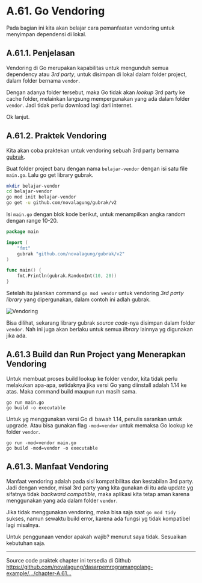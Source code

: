 # A.61. Go Vendoring

Pada bagian ini kita akan belajar cara pemanfaatan vendoring untuk menyimpan dependensi di lokal.

## A.61.1. Penjelasan

Vendoring di Go merupakan kapabilitas untuk mengunduh semua dependency atau _3rd party_, untuk disimpan di lokal dalam folder project, dalam folder bernama `vendor`.

Dengan adanya folder tersebut, maka Go tidak akan _lookup_ 3rd party ke cache folder, melainkan langsung mempergunakan yang ada dalam folder `vendor`. Jadi tidak perlu download lagi dari internet.

Ok lanjut.

## A.61.2. Praktek Vendoring

Kita akan coba praktekan untuk vendoring sebuah 3rd party bernama [gubrak](https://github.com/novalagung/gubrak).

Buat folder project baru dengan nama `belajar-vendor` dengan isi satu file `main.go`. Lalu go get library gubrak.

```bash
mkdir belajar-vendor
cd belajar-vendor
go mod init belajar-vendor
go get -u github.com/novalagung/gubrak/v2
```

Isi `main.go` dengan blok kode berikut, untuk menampilkan angka random dengan range 10-20.

```go
package main

import (
	"fmt"
	gubrak "github.com/novalagung/gubrak/v2"
)

func main() {
	fmt.Println(gubrak.RandomInt(10, 20))
}
```

Setelah itu jalankan command `go mod vendor` untuk vendoring _3rd party library_ yang dipergunakan, dalam contoh ini adlah gubrak.

![Vendoring](images/A_go_vendoring_1_vendor.png)

Bisa dilihat, sekarang library gubrak _source code_-nya disimpan dalam folder `vendor`. Nah ini juga akan berlaku untuk semua _library_ lainnya yg digunakan jika ada.

## A.61.3 Build dan Run Project yang Menerapkan Vendoring

Untuk membuat proses build lookup ke folder vendor, kita tidak perlu melakukan apa-apa, setidaknya jika versi Go yang diinstall adalah 1.14 ke atas. Maka command build maupun run masih sama.

```
go run main.go
go build -o executable
```

Untuk yg menggunakan versi Go di bawah 1.14, penulis sarankan untuk upgrade. Atau bisa gunakan flag `-mod=vendor` untuk memaksa Go lookup ke folder `vendor`.

```
go run -mod=vendor main.go
go build -mod=vendor -o executable
```

## A.61.3. Manfaat Vendoring

Manfaat vendoring adalah pada sisi kompatibilitas dan kestabilan 3rd party. Jadi dengan vendor, misal 3rd party yang kita gunakan di itu ada update yg sifatnya tidak _backward compatible_, maka aplikasi kita tetap aman karena menggunakan yang ada dalam folder `vendor`.

Jika tidak menggunakan vendoring, maka bisa saja saat `go mod tidy` sukses, namun sewaktu build error, karena ada fungsi yg tidak kompatibel lagi misalnya.

Untuk penggunaan vendor apakah wajib? menurut saya tidak. Sesuaikan kebutuhan saja.

---

<div class="source-code-link">
    <div class="source-code-link-message">Source code praktek chapter ini tersedia di Github</div>
    <a href="https://github.com/novalagung/dasarpemrogramangolang-example/tree/master/chapter-A.61-go-vendoring">https://github.com/novalagung/dasarpemrogramangolang-example/.../chapter-A.61...</a>
</div>
